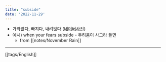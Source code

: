```yaml
---
title: "subside"
date: '2022-11-29'
---
```


- 가라앉다, 빠지다, 내려앉다 ([네이버사전](https://en.dict.naver.com/#/entry/enko/3a68b1e5e1294e74be83a7d605bfd91f))
- 예시) when your fears subside - 두려움이 사그라 들면
	- from [[notes/November Rain]]
---
[[tags/English]]